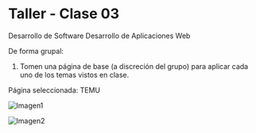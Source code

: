 
# Taller - Clase 03


Desarrollo de Software Desarrollo de Aplicaciones Web

De forma grupal:

1. Tomen una página de base (a discreción del grupo) para aplicar cada uno de los temas
vistos en clase.

Página seleccionada: TEMU


![Imagen1](https://github.com/user-attachments/assets/fb1b68d1-678e-40d6-8a5c-238173cb0ddf)


![Imagen2](https://github.com/user-attachments/assets/c566ddbe-a2dc-49fe-8a71-cd5cc6d97316)
